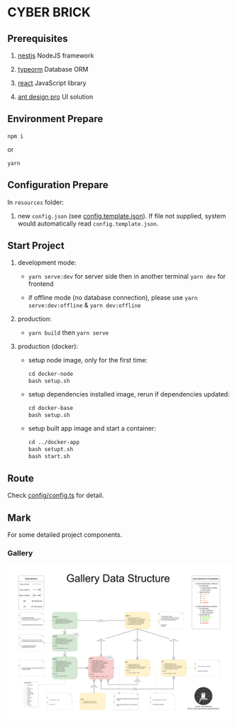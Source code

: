 # CYBER BRICK

## Prerequisites

1. [nestjs](https://nestjs.com/) NodeJS framework

2. [typeorm](https://typeorm.io/) Database ORM

3. [react](https://reactjs.org/) JavaScript library

4. [ant design pro](https://beta-pro.ant.design/) UI solution

## Environment Prepare

```
npm i
```
or
```
yarn
```

## Configuration Prepare

In `resources` folder:

1. new `config.json` (see [config.template.json](resources/config.template.json)). 
If file not supplied, system would automatically read `config.template.json`.

## Start Project

1. development mode: 

    * `yarn serve:dev` for server side then in another terminal `yarn dev` for frontend
    
    * if offline mode (no database connection), please use `yarn serve:dev:offline` & `yarn dev:offline`

2. production:

    * `yarn build` then `yarn serve`
    
3. production (docker):

    * setup node image, only for the first time:
      ```
      cd docker-node
      bash setup.sh
      ```
    
    * setup dependencies installed image, rerun if dependencies updated:
      ```
      cd docker-base
      bash setup.sh
      ```
      
    * setup built app image and start a container:
      
      ```
      cd ../docker-app
      bash setupt.sh
      bash start.sh
      ```

## Route

Check [config/config.ts](config/config.ts) for detail.

## Mark

For some detailed project components.

### Gallery

![Data Structure](public/GalleryDataStructure.png)

